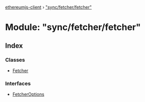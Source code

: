 [ethereumjs-client](../README.md) › ["sync/fetcher/fetcher"](_sync_fetcher_fetcher_.md)

# Module: "sync/fetcher/fetcher"

## Index

### Classes

- [Fetcher](../classes/_sync_fetcher_fetcher_.fetcher.md)

### Interfaces

- [FetcherOptions](../interfaces/_sync_fetcher_fetcher_.fetcheroptions.md)
